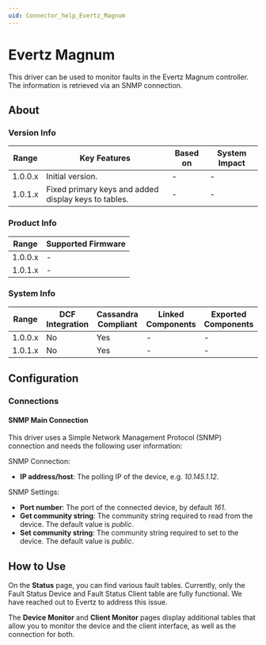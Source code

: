 ```yaml
---
uid: Connector_help_Evertz_Magnum
---
```


# Evertz Magnum

This driver can be used to monitor faults in the Evertz Magnum controller. The information is retrieved via an SNMP connection.

## About

### Version Info

| **Range** | **Key Features**                                     | **Based on** | **System Impact** |
|-----------|------------------------------------------------------|--------------|-------------------|
| 1.0.0.x   | Initial version.                                     | \-           | \-                |
| 1.0.1.x   | Fixed primary keys and added display keys to tables. | \-           | \-                |

### Product Info

| **Range** | **Supported Firmware** |
|-----------|------------------------|
| 1.0.0.x   | \-                     |
| 1.0.1.x   | \-                     |

### System Info

| **Range** | **DCF Integration** | **Cassandra Compliant** | **Linked Components** | **Exported Components** |
|-----------|---------------------|-------------------------|-----------------------|-------------------------|
| 1.0.0.x   | No                  | Yes                     | \-                    | \-                      |
| 1.0.1.x   | No                  | Yes                     | \-                    | \-                      |

## Configuration

### Connections

#### SNMP Main Connection

This driver uses a Simple Network Management Protocol (SNMP) connection and needs the following user information:

SNMP Connection:

- **IP address/host**: The polling IP of the device, e.g. *10.145.1.12*.

SNMP Settings:

- **Port number**: The port of the connected device, by default *161*.
- **Get community string**: The community string required to read from the device. The default value is *public*.
- **Set community string**: The community string required to set to the device. The default value is *public*.

## How to Use

On the **Status** page, you can find various fault tables. Currently, only the Fault Status Device and Fault Status Client table are fully functional. We have reached out to Evertz to address this issue.

The **Device Monitor** and **Client Monitor** pages display additional tables that allow you to monitor the device and the client interface, as well as the connection for both.
